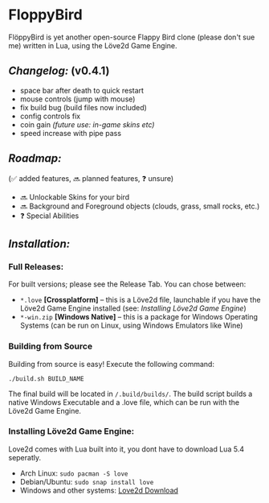 # FloppyBird
FlöppyBird is yet another open-source Flappy Bird clone (please don't sue me) written in Lua, using the Löve2d Game Engine.



## _Changelog:_ (v0.4.1)

+ space bar after death to quick restart
+ mouse controls (jump with mouse)
+ fix build bug (build files now included)
+ config controls fix
+ coin gain *(future use: in-game skins etc)*
+ speed increase with pipe pass



## _Roadmap:_

(✅ added features, 🔜 planned features, ❓ unsure)

* 🔜 Unlockable Skins for your bird
* 🔜 Background and Foreground objects (clouds, grass, small rocks, etc.)
* ❓ Special Abilities



## _Installation:_


### Full Releases:

For built versions; please see the Release Tab. You can chose between:

* `*.love` **[Crossplatform]** – this is a Löve2d file, launchable if you have the Löve2d Game Engine installed (see: *Installing Löve2d Game Engine*)
* `*-win.zip` **[Windows Native]** – this is a package for Windows Operating Systems (can be run on Linux, using Windows Emulators like Wine)


### Building from Source

Building from source is easy! Execute the following command:

`./build.sh BUILD_NAME` 

The final build will be located in `/.build/builds/`. The build script builds a native Windows Executable and a .love file, which can be run with the Löve2d Game Engine.


### Installing Löve2d Game Engine:

Love2d comes with Lua built into it, you dont have to download Lua 5.4 seperatly.

* Arch Linux: `sudo pacman -S love`
* Debian/Ubuntu: `sudo snap install love`
* Windows and other systems: [Love2d Download](https://love2d.org)


